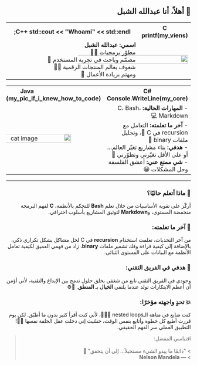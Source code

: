 <!-- RTL Direction -->
<div dir="rtl" align="right">

👋 أهلاً، أنا عبدالله الشبل  
---------------

<table width="100%">
  <tr>
    <th>C printf(my_viens)</th>
    <th>C++ std::cout << "Whoami" << std::endl;</th>
  </tr>
  <tr>
    <td width="10%" align="center">
      <img src="https://i.imgur.com/fgJT416.png" alt="avatar" width="1000%" style="max-width: 300px;" />
    </td>
    <td width="100%">
      <strong>اسمي: عبدالله الشبل</strong><br>
      مطوّر برمجيات 👨‍💻 <br> مصمّم وباحث في تجربة المستخدم 🎯<br>
      شغوف بعالم المنتجات الرقمية 🧠✨ <br> ومهتم بريادة الأعمال 🚀
    </td>
  </tr>
</table>

<table width="100%">
  <tr>
    <th>C# Console.WriteLine(my_core)</th>
    <th>Java System.out.println(my_pic_if_i_knew_how_to_code)</th>
  </tr>
  <tr>
    <td width="50%">
      - <strong>المهارات الحالية:</strong> C، Bash، Markdown 💻<br>
      - <strong>آخر ما تعلمته:</strong> التعامل مع recursion في C 🔁، وتحليل ملفات binary 🧩<br>
      - <strong>هدفي:</strong> بناء مشاريع تغيّر العالم... أو على الأقل تغيّرني وتطوّرني 🤖<br>
      - <strong>شي ممتع عني:</strong> أعشق الفلسفة وحل المشكلات 😁
    </td>
    <td width="30%" align="center">
      <img src="https://i.gifer.com/3AyY.gif" alt="cat image" height="10%" width="80%" style="max-width: 300px;" />
    </td>
  </tr>
</table>

<hr>

<h3>🚀 ماذا أتعلم حاليًا؟</h3>
<p>
أركّز على تقوية الأساسيات من خلال تعلم <strong>Bash</strong> للتحكم بالأنظمة، <strong>C</strong> لفهم البرمجة منخفضة المستوى، و<strong>Markdown</strong> لتوثيق المشاريع بأسلوب احترافي.
</p>

<h3>🧠 آخر ما تعلمته:</h3>
<p>
من آخر التحديات، تعلمت استخدام <strong>recursion</strong> في C لحل مشاكل بشكل تكراري ذكي، بالإضافة إلى كيفية قراءة وفك تشفير ملفات <strong>binary</strong>،  زاد من فهمي العميق لكيفية تعامل الأنظمة مع البيانات على المستوى الثنائي.
</p>

<h3>🎯 هدفي في الفريق التقني:</h3>
<p>
وجودي في الفريق التقني نابع من شغفي بخلق حلول تدمج بين الإبداع والتقنية، لأني أؤمن أن أعظم الابتكارات تولد عندما يلتقي <strong>الخيال</strong> بـ <strong>المنطق</strong>. 🎨⚙️
</p>

<h3>💥 تحدٍ واجهته مؤخرًا:</h3>
<p>
كنت ضايع في متاهة الـnested loops 🔁😵‍💫، لأني كنت أقرأ كثير بدون ما أطبّق. لكن يوم قررت أطبع كل خطوة وأتابع بنفس الوقت، حسّيت إني دخلت عقل الحلقة نفسها 🤯💡! التطبيق العملي سر الفهم الحقيقي.</p>

<blockquote>
  <italic>اقتباسي المفضل:</italic><br><br>
  > "دائمًا ما يبدو الشيء مستحيلاً... إلى أن يتحقق" 💫<br>
  > <strong>— Nelson Mandela</strong>
</blockquote>

</div>
